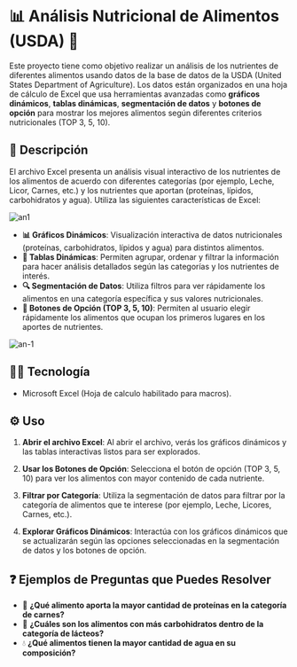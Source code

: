
# 📊 Análisis Nutricional de Alimentos (USDA) 🥗

Este proyecto tiene como objetivo realizar un análisis de los nutrientes de diferentes alimentos usando datos de la base de datos de la USDA (United States Department of Agriculture). Los datos están organizados en una hoja de cálculo de Excel que usa herramientas avanzadas como **gráficos dinámicos**, **tablas dinámicas**, **segmentación de datos** y **botones de opción** para mostrar los mejores alimentos según diferentes criterios nutricionales (TOP 3, 5, 10).

## 📂 Descripción

El archivo Excel presenta un análisis visual interactivo de los nutrientes de los alimentos de acuerdo con diferentes categorías (por ejemplo, Leche, Licor, Carnes, etc.) y los nutrientes que aportan (proteínas, lípidos, carbohidratos y agua). Utiliza las siguientes características de Excel:

![an1](https://github.com/user-attachments/assets/3115b180-282e-4ac5-a218-92dd3e05991e)



- **📊 Gráficos Dinámicos**: Visualización interactiva de datos nutricionales (proteínas, carbohidratos, lípidos y agua) para distintos alimentos.
- **📝 Tablas Dinámicas**: Permiten agrupar, ordenar y filtrar la información para hacer análisis detallados según las categorías y los nutrientes de interés.
- **🔍 Segmentación de Datos**: Utiliza filtros para ver rápidamente los alimentos en una categoría específica y sus valores nutricionales.
- **🔘 Botones de Opción (TOP 3, 5, 10)**: Permiten al usuario elegir rápidamente los alimentos que ocupan los primeros lugares en los aportes de nutrientes.

![an-1](https://github.com/user-attachments/assets/19215f83-208d-444d-a6ed-1635a43175df)


## 🧑‍💻 Tecnología

- Microsoft Excel (Hoja de calculo habilitado para macros).

## ⚙️ Uso

1. **Abrir el archivo Excel**: Al abrir el archivo, verás los gráficos dinámicos y las tablas interactivas listos para ser explorados.
   
2. **Usar los Botones de Opción**: Selecciona el botón de opción (TOP 3, 5, 10) para ver los alimentos con mayor contenido de cada nutriente.

3. **Filtrar por Categoría**: Utiliza la segmentación de datos para filtrar por la categoría de alimentos que te interese (por ejemplo, Leche, Licores, Carnes, etc.).

4. **Explorar Gráficos Dinámicos**: Interactúa con los gráficos dinámicos que se actualizarán según las opciones seleccionadas en la segmentación de datos y los botones de opción.

## ❓ Ejemplos de Preguntas que Puedes Resolver

- 🍖 **¿Qué alimento aporta la mayor cantidad de proteínas en la categoría de carnes?**
- 🧀 **¿Cuáles son los alimentos con más carbohidratos dentro de la categoría de lácteos?**
- 💧 **¿Qué alimentos tienen la mayor cantidad de agua en su composición?**
